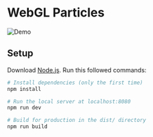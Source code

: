 # WebGL Particles

![Demo](https://github.com/cadupuy/webgl-particles/assets/60274667/4ff044d5-d5e5-4a24-a501-0fd1af928e43)

## Setup

Download [Node.js](https://nodejs.org/en/download/).
Run this followed commands:

```bash
# Install dependencies (only the first time)
npm install

# Run the local server at localhost:8080
npm run dev

# Build for production in the dist/ directory
npm run build
```
